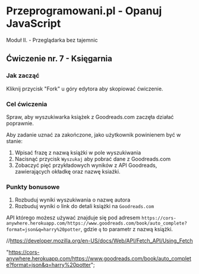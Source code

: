 # Przeprogramowani.pl - Opanuj JavaScript

Moduł II. - Przeglądarka bez tajemnic

## Ćwiczenie nr. 7 - Księgarnia

### Jak zacząć

Kliknij przycisk "Fork" u góry edytora aby skopiować ćwiczenie.

### Cel ćwiczenia

Spraw, aby wyszukiwarka książek z Goodreads.com zaczęła działać poprawnie. 

Aby zadanie uznać za zakończone, jako użytkownik powinienem być w stanie:
1. Wpisać frazę z nazwą książki w pole wyszukiwania
2. Nacisnąć przycisk `Wyszukaj` aby pobrać dane z Goodreads.com
3. Zobaczyć pięć przykładowych wyników z API Goodreads, zawierających okładkę oraz nazwę ksiażki.

### Punkty bonusowe

1. Rozbuduj wyniki wyszukiwania o nazwę autora
2. Rozbuduj wyniki o link do detali książki na `Goodreads.com`

API którego możesz używać znajduje się pod adresem `https://cors-anywhere.herokuapp.com/https://www.goodreads.com/book/auto_complete?format=json&q=harry%20potter`, gdzie `q` to parametr z nazwą książki.

//https://developer.mozilla.org/en-US/docs/Web/API/Fetch_API/Using_Fetch

  "https://cors-anywhere.herokuapp.com/https://www.goodreads.com/book/auto_complete?format=json&q=harry%20potter";